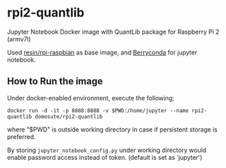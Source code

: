 # rpi2-quantlib
Jupyter Notebook Docker image with QuantLib package for Raspberry Pi 2 (armv7l)

Used [resin/rpi-raspbian](https://hub.docker.com/r/resin/rpi-raspbian/) as base image, and [Berryconda](https://github.com/jjhelmus/berryconda) for jupyter notebook.

How to Run the image
------------
Under docker-enabled environment, execute the following;
```
docker run -d -it -p 8888:8888 -v $PWD:/home/jupyter --name rpi2-quantlib domosute/rpi2-quantlib
```
where "$PWD" is outside working directory in case if persistent storage is preferred.

By storing `jupyter_notebook_config.py` under working directory would enable password access instead of token. (default is set as 'jupyter')

